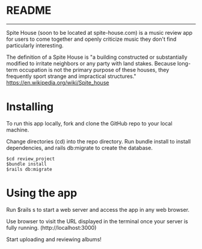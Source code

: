 # README
-------------------------------------------------------------------------

Spite House (soon to be located at spite-house.com) is a music review app for users to come together and openly criticize music they don't find particularly interesting.

The definition of a Spite House is "a building constructed or substantially modified to irritate neighbors or any party with land stakes. Because long-term occupation is not the primary purpose of these houses, they frequently sport strange and impractical structures." 
<https://en.wikipedia.org/wiki/Spite_house>

# Installing
To run this app locally, fork and clone the GitHub repo to your local machine.

Change directories (cd) into the repo directory. Run bundle install to install dependencies, and rails db:migrate to create the database.
```
$cd review_project 
$bundle install
$rails db:migrate
```
# Using the app

Run $rails s to start a web server and access the app in any web browser.

Use browser to visit the URL displayed in the terminal once your server is fully running. (http://localhost:3000)

Start uploading and reviewing albums!